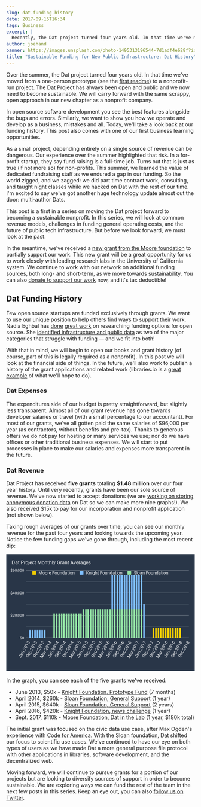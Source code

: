 ```yaml
---
slug: dat-funding-history
date: 2017-09-15T16:34
tags: Business
excerpt: |
  Recently, the Dat project turned four years old. In that time we've moved from a one-person prototype to a nonprofit-run project. We'll take a look back at our funding history and some bumps along the way.
author: joehand
banner: https://images.unsplash.com/photo-1495313196544-7d1adf4e628f?ixlib=rb-0.3.5&q=80&fm=jpg&crop=entropy&cs=tinysrgb&w=1080&fit=max&s=32f19a8c2fefeeee4997360e7812eb27
title: "Sustainable Funding for New Public Infrastructure: Dat History"
---
```


Over the summer, the Dat project turned four years old. In that time we've moved from a one-person prototype (see the [first readme](https://github.com/datproject/dat/tree/464679267049899eafa345125a0f2212f91be456)) to a nonprofit-run project. The Dat Project has always been open and public and we now need to become sustainable. We will carry forward with the same scrappy, open approach in our new chapter as a nonprofit company.

In open source software development you see the best features alongside the bugs and errors. Similarly, we want to show you how we operate and develop as a business, mistakes and all. Today, we'll take a look back at our funding history. This post also comes with one of our first business learning opportunities.

As a small project, depending entirely on a single source of revenue can be dangerous. Our experience over the summer highlighted that risk. In a for-profit startup, they say fund raising is a full-time job. Turns out that is just as true (if not more so) for non-profits. This summer, we learned the value of dedicated fundraising staff as we endured a gap in our funding. So the world zigged, and we zagged: we did part time contract work, consulting, and taught night classes while we hacked on Dat with the rest of our time. I'm excited to say we've got another huge technology update almost out the door: multi-author Dats.

This post is a first in a series on moving the Dat project forward to becoming a sustainable nonprofit. In this series, we will look at common revenue models, challenges in funding general operating costs, and the future of public tech infrastructure. But before we look forward, we must look at the past.

In the meantime, we've received a [new grant from the Moore foundation](/dat-in-the-lab/) to partially support our work. This new grant will be a great opportunity for us to work closely with leading research labs in the University of California system. We continue to work with our network on additional funding sources, both long- and short-term, as we move towards sustainability. You can also [donate to support our work](https://donate.datproject.org/) now, and it's tax deductible!

## Dat Funding History

Few open source startups are funded exclusively through grants. We want to use our unique position to help others find ways to support their work. Nadia Eghbal has [done](https://www.fordfoundation.org/library/reports-and-studies/roads-and-bridges-the-unseen-labor-behind-our-digital-infrastructure/) [great work](https://github.com/nayafia/lemonade-stand) on researching funding options for open source. She [identified infrastructure and public data](https://medium.com/@nayafia/how-i-stumbled-upon-the-internet-s-biggest-blind-spot-b9aa23618c58) as two of the major categories that struggle with funding — and we fit into both!

With that in mind, we will begin to open our books and grant history (of course, part of this is legally required as a nonprofit). In this post we will look at the financial side of things. In the future, we'll also work to publish a history of the grant applications and related work (libraries.io is a [great example](https://github.com/librariesio/supporters) of what we'll hope to do).

### Dat Expenses

The expenditures side of our budget is pretty straightforward, but slightly less transparent. Almost all of our grant revenue has gone towards developer salaries or travel (with a small percentage to our accountant). For most of our grants, we've all gotten paid the same salaries of $96,000 per year (as contractors, without benefits and pre-tax). Thanks to generous offers we do not pay for hosting or many services we use; nor do we have offices or other traditional business expenses. We will start to put processes in place to make our salaries and expenses more transparent in the future.

### Dat Revenue

Dat Project has received **five grants** totaling **$1.48 million** over our four year history. Until very recently, grants have been our sole source of revenue. We've now started to accept donations (we are [working on storing anonymous donation data](https://github.com/joehand/stripe-dat) on Dat so we can make more nice graphs!). We also received $15k to pay for our incorporation and nonprofit application (not shown below).

Taking rough averages of our grants over time, you can see our monthly revenue for the past four years and looking towards the upcoming year. Notice the few funding gaps we've gone through, including the most recent dip:

![Funding history](/content/images/2017/09/chart--1-.png)

In the graph, you can see each of the five grants we've received:

* June 2013, $50k - [Knight Foundation, Prototype Fund](https://knightfoundation.org/grants/6001) (7 months) 
* April 2014, $260k - [Sloan Foundation, General Support](https://usopendata.org/2014/04/02/dat/) (1 year)
* April 2015, $640k - [Sloan Foundation, General Support](https://usopendata.org/2015/04/03/sloan/) (2 years)
* April 2016, $420k - [Knight Foundation, news challenge](/announcing-publicbits-org/) (1 year)
* Sept. 2017, $110k - [Moore Foundation, Dat in the Lab]() (1 year, $180k total)

The initial grant was focused on the civic data use case, after Max Ogden's experience with [Code for America](https://www.codeforamerica.org/). With the Sloan foundation, Dat shifted our focus to scientific use cases. We've continued to have our eye on both types of users as we have made Dat a more general purpose file protocol with other applications in libraries, software development, and the decentralized web. 

Moving forward, we will continue to pursue grants for a portion of our projects but are looking to diversify sources of support in order to become sustainable. We are exploring ways we can fund the rest of the team in the next few posts in this series. Keep an eye out, you can also [follow us on Twitter](http://twitter.com/dat_project).

 
